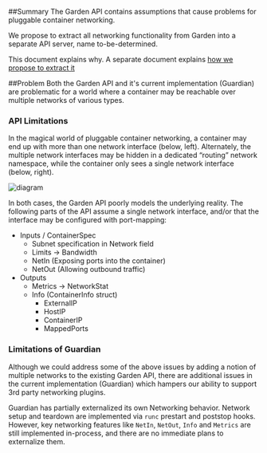 ##Summary
The Garden API contains assumptions that cause problems for pluggable container networking.

We propose to extract all networking functionality from Garden into a separate API server, name to-be-determined.  

This document explains why.  A separate document explains [how we propose to extract it](how-extract-api.md)

##Problem
Both the Garden API and it's current implementation (Guardian) are problematic for a world where a container may be reachable over multiple networks of various types.

### API Limitations
In the magical world of pluggable container networking, a container may end up with more than one 
network interface (below, left).  Alternately, the multiple network interfaces may be hidden in a 
dedicated “routing” network namespace, while the container only sees a single network interface (below, right).

![diagram](interface-topology.png)


In both cases, the Garden API poorly models the underlying reality.
The following parts of the API assume a single network interface, and/or that the interface may be
configured with port-mapping:

- Inputs / ContainerSpec
  - Subnet specification in Network field
  - Limits -> Bandwidth
  - NetIn (Exposing ports into the container)
  - NetOut (Allowing outbound traffic)
- Outputs
  - Metrics -> NetworkStat
  - Info (ContainerInfo struct)
    - ExternalIP
    - HostIP
    - ContainerIP
    - MappedPorts


### Limitations of Guardian
Although we could address some of the above issues by adding a notion of multiple networks to the existing Garden API, there are additional issues in the current implementation (Guardian) which hampers our ability to support 3rd party networking plugins.

Guardian has partially externalized its own Networking behavior.  Network setup and teardown are implemented via `runc` prestart and poststop hooks.  However, key networking features like `NetIn`, `NetOut`, `Info` and `Metrics` are still implemented in-process, and there are no immediate plans to externalize them.

